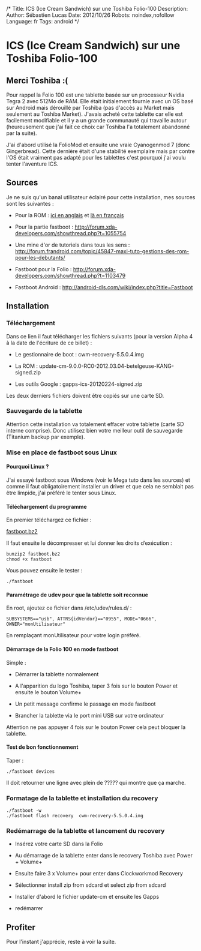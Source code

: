 /*
Title: ICS (Ice Cream Sandwich) sur une Toshiba Folio-100
Description: 
Author: Sébastien Lucas
Date: 2012/10/26
Robots: noindex,nofollow
Language: fr
Tags: android
*/
# ICS (Ice Cream Sandwich) sur une Toshiba Folio-100

## Merci Toshiba :(
Pour rappel la Folio 100 est une tablette basée sur un processeur Nvidia Tegra 2 avec 512Mo de RAM. Elle était initialement fournie avec un OS basé sur Android mais dérouillé par Toshiba (pas d'accès au Market mais seulement au Toshiba Market). J'avais acheté cette tablette car elle est facilement modifiable et il y a un grande communauté qui travaille autour (heureusement que j'ai fait ce choix car Toshiba l'a totalement abandonné par la suite). 

J'ai d'abord utilisé la FolioMod et ensuite une vraie Cyanogenmod 7 (donc Gingerbread). Cette dernière était d'une stabilité exemplaire mais par contre l'OS était vraiment pas adapté pour les tablettes c'est pourquoi j'ai voulu tenter l'aventure ICS.

## Sources

Je ne suis qu'un banal utilisateur éclairé pour cette installation, mes sources sont les suivantes :

*	Pour la ROM : [ici en anglais](http://forum.xda-developers.com/showthread.php?t=1470823) et [là en français](http://forum.frandroid.com/topic/90378-devwip-ics-cm9-403-alpha-3-31-kernel-last-update-04032012/)

*	Pour la partie fastboot : http://forum.xda-developers.com/showthread.php?t=1055754

*	Une mine d'or de tutoriels dans tous les sens : http://forum.frandroid.com/topic/45847-maxi-tuto-gestions-des-rom-pour-les-debutants/

*	Fastboot pour la Folio : http://forum.xda-developers.com/showthread.php?t=1103479

*	Fastboot Android : http://android-dls.com/wiki/index.php?title=Fastboot
## Installation

### Téléchargement
Dans ce lien il faut télécharger les fichiers suivants (pour la version Alpha 4 à la date de l'écriture de ce billet) :

*	Le gestionnaire de boot : cwm-recovery-5.5.0.4.img

*	La ROM : update-cm-9.0.0-RC0-2012.03.04-betelgeuse-KANG-signed.zip

*	Les outils Google : gapps-ics-20120224-signed.zip

Les deux derniers fichiers doivent être copiés sur une carte SD.
### Sauvegarde de la tablette

Attention cette installation va totalement effacer votre tablette (carte SD interne comprise). Donc utilisez bien votre meilleur outil de sauvegarde (Titanium backup par exemple).
### Mise en place de fastboot sous Linux

#### Pourquoi Linux ?
J'ai essayé fastboot sous Windows (voir le Mega tuto dans les sources) et comme il faut obligatoirement installer un driver et que cela ne semblait pas être limpide, j'ai préféré le tenter sous Linux.
#### Téléchargement du programme

En premier téléchargez ce fichier :

[fastboot.bz2](/blog/fastboot.bz2)

Il faut ensuite le décompresser et lui donner les droits d’exécution :
```
bunzip2 fastboot.bz2
chmod +x fastboot
```

Vous pouvez ensuite le tester :
```
./fastboot
```
#### Paramétrage de udev pour que la tablette soit reconnue

En root, ajoutez ce fichier dans /etc/udev/rules.d/ :
```
SUBSYSTEMS=="usb", ATTRS{idVendor}=="0955", MODE="0666", OWNER="monUtilisateur"
```

En remplaçant monUtilisateur pour votre login préféré.
#### Démarrage de la Folio 100 en mode fastboot

Simple : 

*	Démarrer la tablette normalement

*	A l'apparition du logo Toshiba, taper 3 fois sur le bouton Power et ensuite le bouton Volume+

*	Un petit message confirme le passage en mode fastboot

*	Brancher la tablette via le port mini USB sur votre ordinateur

Attention ne pas appuyer 4 fois sur le bouton Power cela peut bloquer la tablette.
#### Test de bon fonctionnement

Taper : 
```
./fastboot devices
```

Il doit retourner une ligne avec plein de ????? qui montre que ça marche.
### Formatage de la tablette et installation du recovery

```
./fastboot -w
./fastboot flash recovery  cwm-recovery-5.5.0.4.img
```
### Redémarrage de la tablette et lancement du recovery

*	Insérez votre carte SD dans la Folio

*	Au démarrage de la tablette enter dans le recovery Toshiba avec Power + Volume+

*	Ensuite faire 3 x Volume+ pour enter dans Clockworkmod Recovery

*	Sélectionner install zip from sdcard et select zip from sdcard

*	Installer d'abord le fichier update-cm et ensuite les Gapps

*	redémarrer
## Profiter

Pour l'instant j'apprécie, reste à voir la suite.
